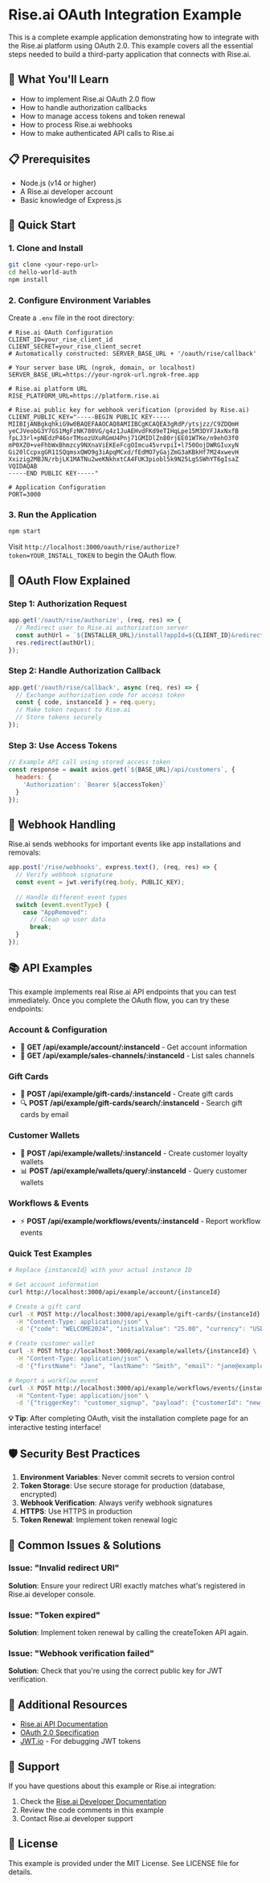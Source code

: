 # Rise.ai OAuth Integration Example

This is a complete example application demonstrating how to integrate with the Rise.ai platform using OAuth 2.0. This example covers all the essential steps needed to build a third-party application that connects with Rise.ai.

## 🎯 What You'll Learn

- How to implement Rise.ai OAuth 2.0 flow
- How to handle authorization callbacks
- How to manage access tokens and token renewal
- How to process Rise.ai webhooks
- How to make authenticated API calls to Rise.ai

## 📋 Prerequisites

- Node.js (v14 or higher)
- A Rise.ai developer account
- Basic knowledge of Express.js

## 🚀 Quick Start

### 1. Clone and Install

```bash
git clone <your-repo-url>
cd hello-world-auth
npm install
```

### 2. Configure Environment Variables

Create a `.env` file in the root directory:

```env
# Rise.ai OAuth Configuration
CLIENT_ID=your_rise_client_id
CLIENT_SECRET=your_rise_client_secret
# Automatically constructed: SERVER_BASE_URL + '/oauth/rise/callback'

# Your server base URL (ngrok, domain, or localhost)
SERVER_BASE_URL=https://your-ngrok-url.ngrok-free.app

# Rise.ai platform URL
RISE_PLATFORM_URL=https://platform.rise.ai

# Rise.ai public key for webhook verification (provided by Rise.ai)
CLIENT_PUBLIC_KEY="-----BEGIN PUBLIC KEY-----
MIIBIjANBgkqhkiG9w0BAQEFAAOCAQ8AMIIBCgKCAQEA3gRdP/ytsjzz/C9ZDQmH
yeCJVeobG3Y7GS1MgFzNK780VG/q4z1JuAEHvdFKd9eTIHqLpe15M3DYFJAxNxfB
fpLJ3rl+pNEdzP46orTMsozUXuRGmU4Pnj71GMIDlZn80rjEE01WTKe/n9ehO3f0
mP0XZ0+veFhbWxBhmzcy9NXnaViEKEeFcgOImcu45vrvpiI+l750OojDWRGIuxyN
Gi20lCcpxgGR11SQqmsxQWO9g3iApqMCxd/fEdMO7yGajZmG3aKBkHf7M24xwevH
Xxizig2MBJN/rbjLK1MATNu2weKNkhxtCA4FUK3piobl5k9N25LgSSWhYT6gIsaZ
VQIDAQAB
-----END PUBLIC KEY-----"

# Application Configuration
PORT=3000
```

### 3. Run the Application

```bash
npm start
```

Visit `http://localhost:3000/oauth/rise/authorize?token=YOUR_INSTALL_TOKEN` to begin the OAuth flow.

## 🔄 OAuth Flow Explained

### Step 1: Authorization Request
```javascript
app.get('/oauth/rise/authorize', (req, res) => {
  // Redirect user to Rise.ai authorization server
  const authUrl = `${INSTALLER_URL}/install?appId=${CLIENT_ID}&redirectUrl=${REDIRECT_URI}&token=${token}`;
  res.redirect(authUrl);
});
```

### Step 2: Handle Authorization Callback
```javascript
app.get('/oauth/rise/callback', async (req, res) => {
  // Exchange authorization code for access token
  const { code, instanceId } = req.query;
  // Make token request to Rise.ai
  // Store tokens securely
});
```

### Step 3: Use Access Tokens
```javascript
// Example API call using stored access token
const response = await axios.get(`${BASE_URL}/api/customers`, {
  headers: {
    'Authorization': `Bearer ${accessToken}`
  }
});
```

## 🎣 Webhook Handling

Rise.ai sends webhooks for important events like app installations and removals:

```javascript
app.post('/rise/webhooks', express.text(), (req, res) => {
  // Verify webhook signature
  const event = jwt.verify(req.body, PUBLIC_KEY);
  
  // Handle different event types
  switch (event.eventType) {
    case "AppRemoved":
      // Clean up user data
      break;
  }
});
```

## 📚 API Examples

This example implements real Rise.ai API endpoints that you can test immediately. Once you complete the OAuth flow, you can try these endpoints:

### **Account & Configuration**
- 🏢 **GET /api/example/account/:instanceId** - Get account information
- 🏪 **GET /api/example/sales-channels/:instanceId** - List sales channels

### **Gift Cards**
- 🎁 **POST /api/example/gift-cards/:instanceId** - Create gift cards
- 🔍 **POST /api/example/gift-cards/search/:instanceId** - Search gift cards by email

### **Customer Wallets**
- 👤 **POST /api/example/wallets/:instanceId** - Create customer loyalty wallets
- 📊 **POST /api/example/wallets/query/:instanceId** - Query customer wallets

### **Workflows & Events**
- ⚡ **POST /api/example/workflows/events/:instanceId** - Report workflow events

### **Quick Test Examples**

```bash
# Replace {instanceId} with your actual instance ID

# Get account information
curl http://localhost:3000/api/example/account/{instanceId}

# Create a gift card
curl -X POST http://localhost:3000/api/example/gift-cards/{instanceId} \
  -H "Content-Type: application/json" \
  -d '{"code": "WELCOME2024", "initialValue": "25.00", "currency": "USD"}'

# Create customer wallet
curl -X POST http://localhost:3000/api/example/wallets/{instanceId} \
  -H "Content-Type: application/json" \
  -d '{"firstName": "Jane", "lastName": "Smith", "email": "jane@example.com", "initialValue": "50.00"}'

# Report a workflow event
curl -X POST http://localhost:3000/api/example/workflows/events/{instanceId} \
  -H "Content-Type: application/json" \
  -d '{"triggerKey": "customer_signup", "payload": {"customerId": "new_customer_123"}}'
```

**💡 Tip**: After completing OAuth, visit the installation complete page for an interactive testing interface!

## 🛡️ Security Best Practices

1. **Environment Variables**: Never commit secrets to version control
2. **Token Storage**: Use secure storage for production (database, encrypted)
3. **Webhook Verification**: Always verify webhook signatures
4. **HTTPS**: Use HTTPS in production
5. **Token Renewal**: Implement token renewal logic

## 🚨 Common Issues & Solutions

### Issue: "Invalid redirect URI"
**Solution**: Ensure your redirect URI exactly matches what's registered in Rise.ai developer console.

### Issue: "Token expired"
**Solution**: Implement token renewal by calling the createToken API again.

### Issue: "Webhook verification failed"
**Solution**: Check that you're using the correct public key for JWT verification.

## 📖 Additional Resources

- [Rise.ai API Documentation](https://platform.rise.ai/docs)
- [OAuth 2.0 Specification](https://tools.ietf.org/html/rfc6749)
- [JWT.io](https://jwt.io) - For debugging JWT tokens

## 🤝 Support

If you have questions about this example or Rise.ai integration:

1. Check the [Rise.ai Developer Documentation](https://platform.rise.ai/docs)
2. Review the code comments in this example
3. Contact Rise.ai developer support

## 📄 License

This example is provided under the MIT License. See LICENSE file for details. 